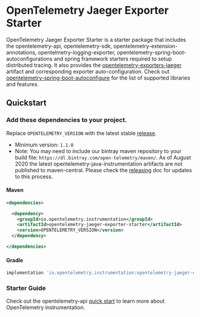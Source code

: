# OpenTelemetry Jaeger Exporter Starter

OpenTelemetry Jaeger Exporter Starter is a starter package that includes the opentelemetry-api, opentelemetry-sdk, opentelemetry-extension-annotations, opentelmetry-logging-exporter, opentelemetry-spring-boot-autoconfigurations and spring framework starters required to setup distributed tracing. It also provides the [opentelemetry-exporters-jaeger](https://github.com/open-telemetry/opentelemetry-java/tree/master/exporters/jaeger) artifact and corresponding exporter auto-configuration.  Check out [opentelemetry-spring-boot-autoconfigure](../../spring-boot-autoconfigure/README.md#features) for the list of supported libraries and features.

## Quickstart

### Add these dependencies to your project.

Replace `OPENTELEMETRY_VERSION` with the latest stable [release](https://search.maven.org/search?q=g:io.opentelemetry).
 - Minimum version: `1.1.0`
 - Note: You may need to include our bintray maven repository to your build file: `https://dl.bintray.com/open-telemetry/maven/`. As of August 2020 the latest opentelemetry-java-instrumentation artifacts are not published to maven-central. Please check the [releasing](https://github.com/open-telemetry/opentelemetry-java-instrumentation/blob/master/RELEASING.md) doc for updates to this process.


#### Maven

```xml
<dependencies>

  <dependency>
    <groupId>io.opentelemetry.instrumentation</groupId>
    <artifactId>opentelemetry-jaeger-exporter-starter</artifactId>
    <version>OPENTELEMETRY_VERSION</version>
  </dependency>

</dependencies>
```

#### Gradle

```groovy
implementation 'io.opentelemetry.instrumentation:opentelemetry-jaeger-exporter-starter:OPENTELEMETRY_VERSION'
```

### Starter Guide

Check out the opentelemetry-api [quick start](https://github.com/open-telemetry/opentelemetry-java/blob/master/QUICKSTART.md) to learn more about OpenTelemetry instrumentation.
